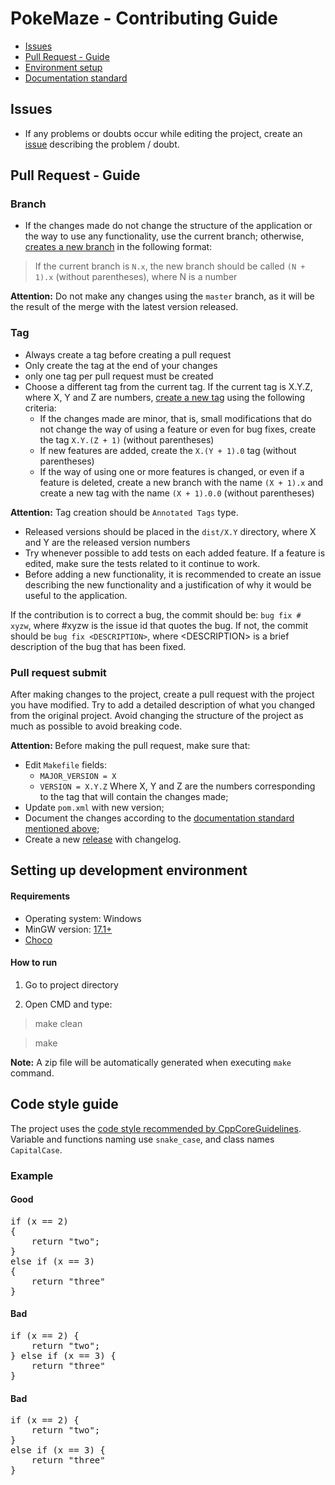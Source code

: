 # PokeMaze - Contributing Guide

- [Issues](#issues)
- [Pull Request - Guide](#pull-request-guide)
- [Environment setup](#environment-setup)
- [Documentation standard](#doc-standard)

## <a name="issues"></a> Issues

- If any problems or doubts occur while editing the project, create an [issue](https://github.com/williamniemiec/PokeMaze/issues) describing the problem / doubt.

## <a name="pull-request-guide"></a> Pull Request - Guide

### Branch
- If the changes made do not change the structure of the application or the way to use any functionality, use the current branch; otherwise, [creates a new branch](#new-branch) in the following format:

> If the current branch is `N.x`, the new branch should be called `(N + 1).x` (without parentheses), where N is a number

<b>Attention:</b> Do not make any changes using the `master` branch, as it will be the result of the merge with the latest version released.

### Tag
- Always create a tag before creating a pull request  
- Only create the tag at the end of your changes 
- only one tag per pull request must be created  
- Choose a different tag from the current tag. If the current tag is X.Y.Z, where X, Y and Z are numbers, [create a new tag](#new-tag) using the following criteria:  
  - If the changes made are minor, that is, small modifications that do not change the way of using a feature or even for bug fixes, create the tag `X.Y.(Z + 1)` (without parentheses) 
  - If new features are added, create the `X.(Y + 1).0` tag (without parentheses)
  - If the way of using one or more features is changed, or even if a feature is deleted, create a new branch with the name `(X + 1).x` and create a new tag with the name `(X + 1).0.0` (without parentheses) 
 
<b>Attention:</b> Tag creation should be `Annotated Tags` type.


- Released versions should be placed in the `dist/X.Y` directory, where X and Y are the released version numbers  
- Try whenever possible to add tests on each added feature. If a feature is edited, make sure the tests related to it continue to work.  
- Before adding a new functionality, it is recommended to create an issue describing the new functionality and a justification of why it would be useful to the application.

If the contribution is to correct a bug, the commit should be: `bug fix # xyzw`, where #xyzw is the issue id that quotes the bug. If not, the commit should be `bug fix <DESCRIPTION>`, where \<DESCRIPTION\> is a brief description of the bug that has been fixed.

### <a name="pull-request-submit"></a> Pull request submit
After making changes to the project, create a pull request with the project you have modified. Try to add a detailed description of what you changed from the original project. Avoid changing the structure of the project as much as possible to avoid breaking code. 


 <b> Attention: </b> Before making the pull request, make sure that:  
 * Edit `Makefile` fields:
	- `MAJOR_VERSION = X`
	- `VERSION = X.Y.Z`
	Where X, Y and Z are the numbers corresponding to the tag that will contain the changes made;  
 * Update `pom.xml` with new version;
 * Document the changes according to the [documentation standard mentioned above](#doc-standard);
 * Create a new [release](https://github.com/williamniemiec/PokeMaze/releases) with changelog.

## <a name="environment-setup"></a> Setting up development environment

#### Requirements
- Operating system: Windows
- MinGW version: [17.1+](https://nuwen.net/mingw.html)
- [Choco](https://chocolatey.org/install)

#### How to run
1. Go to project directory

2. Open CMD and type:

> make clean

> make

<b>Note:</b> A zip file will be automatically generated when executing `make` command.

## <a name="code-style"></a>Code style guide
The project uses the [code style recommended by CppCoreGuidelines](http://isocpp.github.io/CppCoreGuidelines/CppCoreGuidelines#c-core-guidelines). Variable and functions naming use `snake_case`, and class names `CapitalCase`.

### Example
#### Good
<pre>
if (x == 2) 
{
	return "two";
}
else if (x == 3) 
{
	return "three"
}
</pre>

#### Bad
<pre>
if (x == 2) {
	return "two";
} else if (x == 3) {
	return "three"
}
</pre>

#### Bad
<pre>
if (x == 2) {
	return "two";
} 
else if (x == 3) {
	return "three"
}
</pre>

